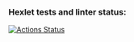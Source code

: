 ### Hexlet tests and linter status:
[![Actions Status](https://github.com/OlegKhiretdinov/python-project-83/workflows/hexlet-check/badge.svg)](https://github.com/OlegKhiretdinov/python-project-83/actions)